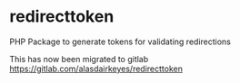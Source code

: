 # redirecttoken

PHP Package to generate tokens for validating redirections

This has now been migrated to gitlab https://gitlab.com/alasdairkeyes/redirecttoken
